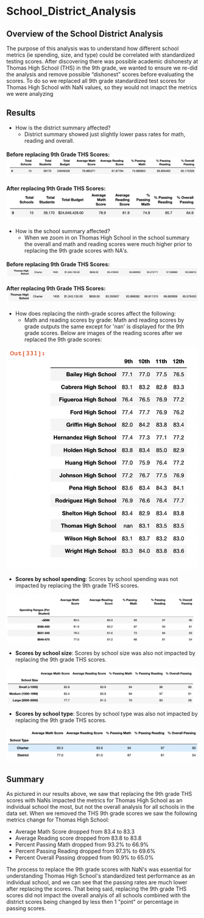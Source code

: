# School_District_Analysis

## Overview of the School District Analysis 
The purpose of this analysis was to understand how different school metrics (ie spending, size, and type) could be correlated with standardized testing scores. After discovering there was possible academic dishonesty at Thomas High School (THS) in the 9th grade, we wanted to ensure we re-did the analysis and remove possible “dishonest” scores before evaluating the scores. To do so we replaced all 9th grade standardized test scores for Thomas High School with NaN values, so they would not imapct the metrics we were analyzing

## Results
* How is the district summary affected?
  * District summary showed just slightly lower pass rates for math, reading and overall.

#### Before replacing 9th Grade THS Scores: ![image description or alt text](https://raw.githubusercontent.com/charlotterotner/School_District_Analysis/main/Resources/module_district.png)

#### After replacing 9th Grade THS Scores: ![image description or alt text](https://raw.githubusercontent.com/charlotterotner/School_District_Analysis/main/Resources/challenge_district.png)

* How is the school summary affected?
  * When we zoom in on Thomas High School in the school summary the overall and math and reading scores were much higher prior to replacing the 9th grade scores with NA's.

#### Before replacing 9th Grade THS Scores: ![image description or alt text](https://raw.githubusercontent.com/charlotterotner/School_District_Analysis/main/Resources/school%20summary_module.png)

#### After replacing 9th Grade THS Scores: ![image description or alt text](https://raw.githubusercontent.com/charlotterotner/School_District_Analysis/main/Resources/school%20summary_challenge.png)

* How does replacing the ninth-grade scores affect the following:
  * Math and reading scores by grade: Math and reading scores by grade outputs the same except for 'nan' is displayed for the 9th grade scores. Below are images of the reading scores after we replaced the 9th grade scores:

![image description or alt text](https://raw.githubusercontent.com/charlotterotner/School_District_Analysis/main/Resources/Scores%20by%20Grade.png)

  * **Scores by school spending**: Scores by school spending was not impacted by replacing the 9th grade THS scores.
  
  ![image description or alt text](https://raw.githubusercontent.com/charlotterotner/School_District_Analysis/main/Resources/spending.png)
  
  * **Scores by school size**: Scores by school size was also not impacted by replacing the 9th grade THS scores.
 
 ![image description or alt text](https://raw.githubusercontent.com/charlotterotner/School_District_Analysis/main/Resources/size.png)
  
  * **Scores by school type**: Scores by school type was also not impacted by replacing the 9th grade THS scores.
 
![image description or alt text](https://raw.githubusercontent.com/charlotterotner/School_District_Analysis/main/Resources/Type.png)
  

## Summary
As pictured in our results above, we saw that replacing the 9th grade THS scores with NaNs impacted the metrics for Thomas High School as an individual school the most, but not the overall analysis for all schools in the data set. When we removed the THS 9th grade scores we saw the following metrics change for Thomas High School:

  * Average Math Score dropped from 83.4 to 83.3
  * Average Reading score dropped from 83.8 to 83.8
  * Percent Passing Math dropped from 93.2% to 66.9%
  * Percent Passing Reading dropped from 97.3% to 69.6%
  * Percent Overall Passing dropped from 90.9% to 65.0%

The process to replace the 9th grade scores with NaN's was essential for understanding Thomas High School's standardized test performance as an individual school, and we can see that the passing rates are much lower after replacing the scores. That being said, replacing the 9th grade THS scores did not impact the overall analyis of all schools combined with the district scores being changed by less then 1 "point" or percentage in passing scores.
